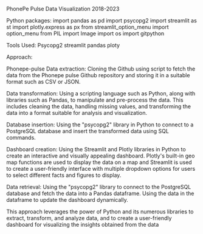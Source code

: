 PhonePe Pulse Data Visualization 2018-2023

Python packages:
import pandas as pd
import psycopg2
import streamlit as st
import plotly.express as px
from streamlit_option_menu import option_menu
from PIL import Image
import os
import gitpython


Tools Used:
Psycopg2
streamlit
pandas
ploty

Approach:

Phonepe-pulse Data extraction: Cloning the Github using script to fetch the data from the Phonepe pulse Github repository and storing it in a suitable format such as CSV or JSON.

Data transformation: Using a scripting language such as Python, along with libraries such as Pandas, to manipulate and pre-process the data. This includes cleaning the data, handling missing values, and transforming the data into a format suitable for analysis and visualization.

Database insertion: Using the "psycopg2" library in Python to connect to a PostgreSQL database and insert the transformed data using SQL commands.

Dashboard creation: Using the Streamlit and Plotly libraries in Python to create an interactive and visually appealing dashboard. Plotly's built-in geo map functions are used to display the data on a map and Streamlit is used to create a user-friendly interface with multiple dropdown options for users to select different facts and figures to display.

Data retrieval: Using the "psycopg2" library to connect to the PostgreSQL database and fetch the data into a Pandas dataframe. Using the data in the dataframe to update the dashboard dynamically.

This approach leverages the power of Python and its numerous libraries to extract, transform, and analyze data, and to create a user-friendly dashboard for visualizing the insights obtained from the data




